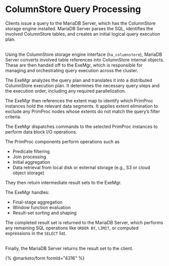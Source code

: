 # ColumnStore Query Processing

Clients issue a query to the MariaDB Server, which has the ColumnStore storage engine installed. MariaDB Server parses the SQL, identifies the involved ColumnStore tables, and creates an initial logical query execution plan.

\
Using the ColumnStore storage engine interface (`ha_columnstore`), MariaDB Server converts involved table references into ColumnStore internal objects. These are then handed off to the ExeMgr, which is responsible for managing and orchestrating query execution across the cluster.

The ExeMgr analyzes the query plan and translates it into a distributed ColumnStore execution plan. It determines the necessary query steps and the execution order, including any required parallelization.

The ExeMgr then references the extent map to identify which PrimProc instances hold the relevant data segments. It applies extent elimination to exclude any PrimProc nodes whose extents do not match the query’s filter criteria.&#x20;

The ExeMgr dispatches commands to the selected PrimProc instances to perform data block I/O operations.

The PrimProc components perform operations such as

* Predicate filtering
* Join processing
* Initial aggregation
* Data retrieval from local disk or external storage (e.g., S3 or cloud object storage)

They then return intermediate result sets to the ExeMgr.

The ExeMgr handles:

* Final-stage aggregation
* Window function evaluation
* Result-set sorting and shaping

The completed result set is returned to the MariaDB Server, which performs any remaining SQL operations like `ORDER BY`, `LIMIT`, or computed expressions in the `SELECT` list.

\
Finally, the MariaDB Server returns the result set to the client.

{% @marketo/form formId="4316" %}
